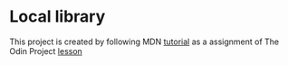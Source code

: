 # Local library

This project is created by following MDN [tutorial](https://developer.mozilla.org/en-US/docs/Learn/Server-side/Express_Nodejs/Tutorial_local_library_website) as a assignment of The Odin Project [lesson](https://www.theodinproject.com/lessons/nodejs-introduction-to-express)
